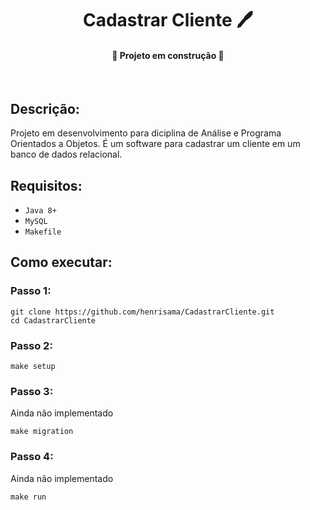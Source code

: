 <h1 align="center"> Cadastrar Cliente 🖊️ </h1> 

<h4 align="center"> 
    🚧 Projeto em construção 🚧
</h4>
<br>

## **Descrição**:
Projeto em desenvolvimento para diciplina de Análise e Programa Orientados a Objetos. É um software para cadastrar um cliente em um banco de dados relacional. 

## **Requisitos**:
- ``Java 8+``
- ``MySQL``
- ``Makefile``

## **Como executar**:

### **Passo 1:**

```text
git clone https://github.com/henrisama/CadastrarCliente.git
cd CadastrarCliente
```

### **Passo 2:**
```text
make setup
```

### **Passo 3:**
Ainda não implementado
```text
make migration
```

### **Passo 4:**
Ainda não implementado
```text
make run
```